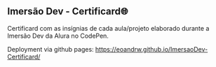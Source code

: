 ## Imersão Dev - Certificard🌐

Certificard com as insígnias de cada aula/projeto elaborado durante a Imersão Dev da Alura no CodePen.

Deployment via github pages: https://eoandrw.github.io/ImersaoDev-Certificard/
